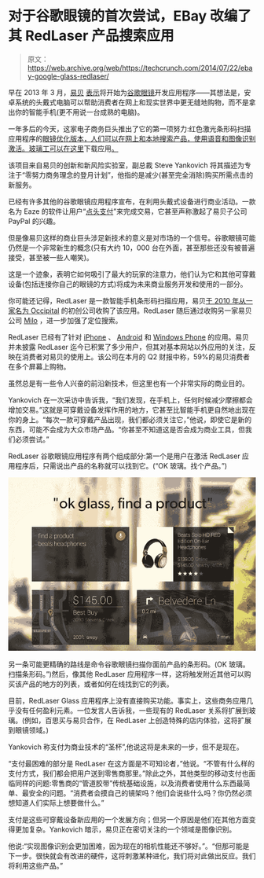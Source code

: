 # 对于谷歌眼镜的首次尝试，EBay 改编了其 RedLaser 产品搜索应用 

> 原文：<https://web.archive.org/web/https://techcrunch.com/2014/07/22/ebay-google-glass-redlaser/>

早在 2013 年 3 月，[易贝](https://web.archive.org/web/20221206073055/http://ebay.com/) [表示](https://web.archive.org/web/20221206073055/http://www.reuters.com/article/2013/05/16/us-ebay-google-glass-idUSBRE94F1D920130516)将开始为[谷歌眼镜](https://web.archive.org/web/20221206073055/http://www.crunchbase.com/product/google-glass)开发应用程序——其想法是，安卓系统的头戴式电脑可以帮助消费者在网上和现实世界中更无缝地购物，而不是拿出你的智能手机(更不用说一台成熟的电脑)。

一年多后的今天，这家电子商务巨头推出了它的第一项努力:红色激光条形码扫描应用程序的[眼镜优化版本，人们可以在网上和本地搜索产品，使用语音和图像识别激活。玻璃工可以在这里](https://web.archive.org/web/20221206073055/http://redlaser.com/glass)下载应用[。](https://web.archive.org/web/20221206073055/https://glass.google.com/u/0/glassware/4359753993605872520)

该项目来自易贝的创新和新风险实验室，副总裁 Steve Yankovich 将其描述为专注于“零努力商务理念的登月计划”，他指的是减少(甚至完全消除)购买所需点击的新服务。

已经有许多其他的谷歌眼镜应用程序宣布，在利用头戴式设备进行商业活动。一款名为 Eaze 的软件让用户“[点头支付](https://web.archive.org/web/20221206073055/https://beta.techcrunch.com/2014/05/16/new-google-glass-app-lets-you-nod-to-pay-with-bitcoin-will-add-dollars-this-summer/)”来完成交易，它甚至声称激起了易贝子公司 PayPal 的兴趣。

但是像易贝这样的商业巨头涉足新技术的意义是对市场的一个信号。谷歌眼镜可能仍然是一个非常新生的概念(只有大约 10，000 台在外面，甚至那些还没有被普遍接受，甚至被一些人嘲笑)。

这是一个迹象，表明它如何吸引了最大的玩家的注意力，他们认为它和其他可穿戴设备(包括连接你自己的眼镜的方式)将成为未来商业服务开发和使用的一部分。

你可能还记得，RedLaser 是一款智能手机条形码扫描应用，易贝[于 2010 年从一家名为 Occipital](https://web.archive.org/web/20221206073055/https://beta.techcrunch.com/2010/06/23/ebay-acquires-barcode-scanning-iphone-app-redlaser/) 的初创公司收购了该应用。RedLaser 随后通过收购另一家易贝公司 [Milo](https://web.archive.org/web/20221206073055/https://beta.techcrunch.com/2010/12/02/confirmed-ebay-acquires-milo-for-75-million-investors-make-a-killing/) ，进一步加强了定位搜索。

RedLaser 已经有了针对 [iPhone](https://web.archive.org/web/20221206073055/http://itunes.apple.com/us/app/id474902001?ls=1&mt=8) 、 [Android](https://web.archive.org/web/20221206073055/https://play.google.com/store/apps/details?id=com.ebay.redlaser) 和 [Windows Phone](https://web.archive.org/web/20221206073055/http://www.windowsphone.com/en-US/apps/8fbeb777-a17c-4afd-b880-deac88ed86ca) 的应用。易贝并未披露 RedLaser 迄今已积累了多少用户，但其对基本网站以外应用的关注，反映在消费者对易贝的使用上。该公司在本月的 Q2 财报中称，59%的易贝消费者在多个屏幕上购物。

虽然总是有一些令人兴奋的前沿新技术，但这里也有一个非常实际的商业目的。

Yankovich 在一次采访中告诉我，“我们发现，在手机上，任何时候减少摩擦都会增加交易。”这就是可穿戴设备发挥作用的地方，它甚至比智能手机更自然地出现在你的身上。“每次一款可穿戴产品出现，我们都必须关注它，”他说，即使它是新的东西，可能不会成为大众市场产品。“你甚至不知道这是否会成为商业工具，但我们必须尝试。”

RedLaser 谷歌眼镜应用程序有两个组成部分:第一个是用户在激活 RedLaser 应用程序后，只需说出产品的名称就可以找到它。(“OK 玻璃。找个产品。”)

![Screen Shot 2014-07-22 at 16.35.01](img/cb66b1e2e4cea216d416c79cb4fb72c2.png)

另一条可能更精确的路线是命令谷歌眼镜扫描你面前产品的条形码。(OK 玻璃。扫描条形码。”)然后，像其他 RedLaser 应用程序一样，这将触发附近其他可以购买该产品的地方的列表，或者如何在线找到它的列表。

目前，RedLaser Glass 应用程序上没有直接购买功能。事实上，这些商务应用几乎没有任何盈利元素。一位发言人告诉我，一些现有的 RedLaser 关系将扩展到玻璃。(例如，百思买与易贝合作，在 RedLaser 上创造特殊的店内体验，这将扩展到眼镜领域。)

Yankovich 称支付为商业技术的“圣杯”,他说这将是未来的一步，但不是现在。

“支付最困难的部分是 RedLaser 在这方面是不可知论者，”他说。“不管有什么样的支付方式，我们都会把用户送到零售商那里。”除此之外，其他类型的移动支付也面临同样的问题:零售商的“管道胶带”传统基础设施，以及消费者使用什么东西最简单、最安全的问题。“消费者会摸自己的镜架吗？他们会说些什么吗？你仍然必须想知道人们实际上想要做什么。”

支付是这些可穿戴设备新应用的一个发展方向；但另一个原因是他们在其他方面变得更加复杂。Yankovich 暗示，易贝正在密切关注的一个领域是图像识别。

他说:“实现图像识别会更加困难，因为现在的相机性能还不够好。”。“但那可能是下一步。很快就会有改进的硬件，这将刺激某种进化，我们将对此做出反应。我们将利用这些产品。”